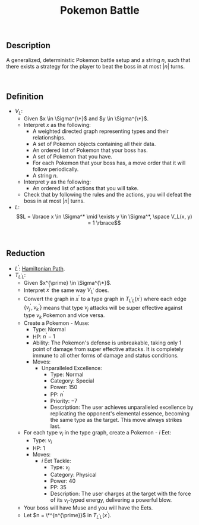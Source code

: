 # $$\text{Pokemon Battle}$$

<br>

## Description

A generalized, deterministic Pokemon battle setup and a string $n$, such that there exists a strategy for the player to beat the boss in at most $\vert{n}\vert$ turns.

<br>

## Definition

- $V_L$:
  - Given $x \in \Sigma^{\*}$ and $y \in \Sigma^{\*}$.
  - Interpret $x$ as the following:
    - A weighted directed graph representing types and their relationships.
    - A set of Pokemon objects containing all their data.
    - An ordered list of Pokemon that your boss has.
    - A set of Pokemon that you have.
    - For each Pokemon that your boss has, a move order that it will follow periodically.
    - A string $n$.
  - Interpret $y$ as the following:
    - An ordered list of actions that you will take.
  - Check that by following the rules and the actions, you will defeat the boss in at most $\vert{n}\vert$ turns.
- $L$: $$L = \lbrace x \in \Sigma^* \mid \exists y \in \Sigma^*, \space V_L(x, y) = 1 \rbrace$$

<br>

## Reduction

- $L^{\prime}$: [Hamiltonian Path](Hamiltonian-Path.md).
- $T_{L^{\prime}L}$:
  - Given $x^{\prime} \in \Sigma^{\*}$.
  - Interpret $x^{\prime}$ the same way $V_{L^{\prime}}$ does.
  - Convert the graph in $x^{\prime}$ to a type graph in $T_{L^{\prime}L}(x^{\prime})$ where each edge $\lbrace v_j^{\prime}, v_k^{\prime} \rbrace$ means that type $v_j$ attacks will be super effective against type $v_k$ Pokemon and vice versa.
  - Create a Pokemon - Muse:
    - Type: Normal
    - HP: $n^{\prime}-1$
    - Ability: The Pokemon's defense is unbreakable, taking only $1$ point of damage from super effective attacks. It is completely immune to all other forms of damage and status conditions.
    - Moves:
      - Unparalleled Excellence:
        - Type: Normal
        - Category: Special
        - Power: $150$
        - PP: $n^{\prime}$
        - Priority: $-7$
        - Description: The user achieves unparalleled excellence by replicating the opponent's elemental essence, becoming the same type as the target. This move always strikes last.
  - For each type $v_i$ in the type graph, create a Pokemon - $i$ Eet:
    - Type: $v_i$
    - HP: $1$
    - Moves:
      - $i$ Eet Tackle:
        - Type: $v_i$
        - Category: Physical
        - Power: $40$
        - PP: $35$
        - Description: The user charges at the target with the force of its $v_i$-typed energy, delivering a powerful blow.
  - Your boss will have Muse and you will have the Eets.
  - Let $n = \*^{n^{\prime}}$ in $T_{L^{\prime}L}(x^{\prime})$.
